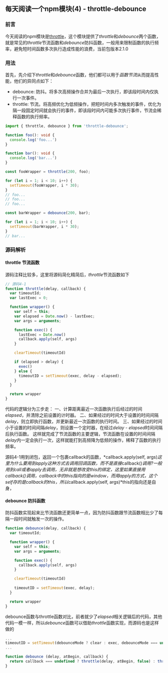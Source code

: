 ## 每天阅读一个npm模块(4) - throttle-debounce

### 前言
今天阅读的npm模块是[throttle](https://www.npmjs.com/package/throttle-debounce)，这个模块提供了*throttle*和*debounce*两个函数，就是常见的*throttle*节流函数和*debounce*防抖函数，一般用来限制函数的执行频率，避免短时间函数多次执行造成性能的浪费，当前包版本2.1.0

### 用法
首先，先介绍下*throttle*和*debounce*函数，他们都可以用于*函数节流*从而提高性能，他们的异同点如下：
* debounce: 防抖。将多次高频操作合并为最后一次执行，即该段时间内仅执行一次事件。
* throttle: 节流。将高频优化为低频操作，把短时间内多次触发的事件，优化为隔一段固定时间就会执行的事件，即该段时间内可能多次执行事件，节流会稀释函数的执行频率。

```typescript
import { throttle, debounce } from 'throttle-debounce';

function foo(): void {
  console.log('foo...')
}

function bar(): void {
  console.log('bar...')
}

const fooWrapper = throttle(200, foo);

for (let i = 1; i < 10; i++) {
  setTimeout(fooWrapper, i * 30);
}
// foo...
// foo...
// foo...

const barWrapper = debounce(200, bar);

for (let i = 1; i < 10; i++) {
  setTimeout(barWrapper, i * 30);
}
// bar...
```
### 源码解析

#### throttle 节流函数
源码注释比较多，这里将源码简化精简后，*throttle*节流函数如下
```javascript
// 源码4-1
function throttle(delay, callback) {
  var timeoutId;
  var lastExec = 0;

  function wrapper() {
    var self = this;
    var elapsed = Date.now() - lastExec;
    var args = arguments;

    function exec() {
      lastExec = Date.now()
      callback.apply(self, args)
    }

    clearTimeout(timeoutId)

    if (elapsed > delay) {
      exec()
    } else {
      timeoutID = setTimeout(exec, delay - elapsed);
    }
  }

  return wrapper
}
```
代码的逻辑分为三步走：
一、计算距离最近一次函数执行后经过的时间*elapsed*，并清除之前设置的计时器。
二、如果经过的时间大于设置的时间间隔*delay*，则立即执行函数，并更新最近一次函数的执行时间。
三、如果经过的时间小于设置的时间间隔*delay*，则设置一个定时器，在经过*delay - elapsed*时间间隔后执行函数。
这样就完成了节流函数的主要逻辑，节流函数在设置的时间间隔*delay*内一定会执行一次，这样就能打到高频降为低频的操作，稀释了函数的执行频率。

源码4-1用到闭包，返回一个包裹callback的函数，*callback.apply(self, args)*这里为什么要用到apply这种方式去调用回调函数，而不是直接*callback()*调用?一般用到call或者apply去调用，无非就是想改变this的绑定，这里如果直接用callback()调用，callback中的this指向的是window，而用apply的方式，这个self存的是callback的this，所以*callback.apply(self, args)*this的指向还是自身，

#### debounce 防抖函数
防抖函数实现起来比节流函数还更简单一点，因为防抖函数跟节流函数相比少了每隔一段时间就触发一次的操作。
```javascript
function debounce(delay, callback) {
  var timeoutId;

  function wrapper() {
    var self = this;
    var args = arguments;

    function exec() {
      callback.apply(self, args)
    }

    clearTimeout(timeoutId)
    
    timeoutID = setTimeout(exec, delay);
  }

  return wrapper
}
```
debounce函数与throttle函数对比，前者就少了*elapsed*相关逻辑后的代码，其他代码一模一样，所以*debounce*函数可以借助*throttle*函数实现，而源码也是这样做的
```javascript
...
timeoutID = setTimeout(debounceMode ? clear : exec, debounceMode === undefined ? delay - elapsed : delay);
...

function debounce (delay, atBegin, callback) {
  return callback === undefined ? throttle(delay, atBegin, false) : throttle(delay, callback, atBegin !== false);
}
```

